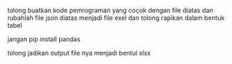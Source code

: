 tolong buatkan kode pemrograman yang cocok dengan file diatas dan rubahlah file json diatas menjadi file exel dan tolong rapikan dalam bentuk tabel

jangan pip install pandas

tolong jadikan output file nya menjadi bentul xlsx
